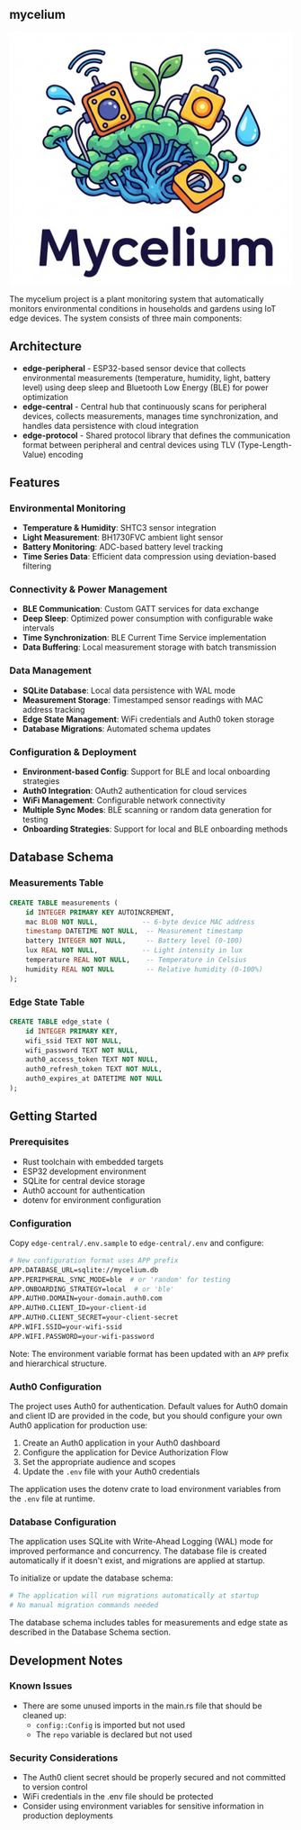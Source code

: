 ## mycelium

![mycelium logo](/logo-mycelium.jpg)

The mycelium project is a plant monitoring system that automatically monitors
environmental conditions in households and gardens using IoT edge devices. The
system consists of three main components:

## Architecture

- **edge-peripheral** - ESP32-based sensor device that collects environmental
  measurements (temperature, humidity, light, battery level) using deep sleep
  and Bluetooth Low Energy (BLE) for power optimization
- **edge-central** - Central hub that continuously scans for peripheral devices,
  collects measurements, manages time synchronization, and handles data
  persistence with cloud integration
- **edge-protocol** - Shared protocol library that defines the communication
  format between peripheral and central devices using TLV (Type-Length-Value)
  encoding

## Features

### Environmental Monitoring

- **Temperature & Humidity**: SHTC3 sensor integration
- **Light Measurement**: BH1730FVC ambient light sensor
- **Battery Monitoring**: ADC-based battery level tracking
- **Time Series Data**: Efficient data compression using deviation-based
  filtering

### Connectivity & Power Management

- **BLE Communication**: Custom GATT services for data exchange
- **Deep Sleep**: Optimized power consumption with configurable wake intervals
- **Time Synchronization**: BLE Current Time Service implementation
- **Data Buffering**: Local measurement storage with batch transmission

### Data Management

- **SQLite Database**: Local data persistence with WAL mode
- **Measurement Storage**: Timestamped sensor readings with MAC address tracking
- **Edge State Management**: WiFi credentials and Auth0 token storage
- **Database Migrations**: Automated schema updates

### Configuration & Deployment

- **Environment-based Config**: Support for BLE and local onboarding strategies
- **Auth0 Integration**: OAuth2 authentication for cloud services
- **WiFi Management**: Configurable network connectivity
- **Multiple Sync Modes**: BLE scanning or random data generation for testing
- **Onboarding Strategies**: Support for local and BLE onboarding methods

## Database Schema

### Measurements Table

```sql
CREATE TABLE measurements (
    id INTEGER PRIMARY KEY AUTOINCREMENT,
    mac BLOB NOT NULL,           -- 6-byte device MAC address
    timestamp DATETIME NOT NULL,  -- Measurement timestamp
    battery INTEGER NOT NULL,     -- Battery level (0-100)
    lux REAL NOT NULL,           -- Light intensity in lux
    temperature REAL NOT NULL,    -- Temperature in Celsius
    humidity REAL NOT NULL        -- Relative humidity (0-100%)
);
```

### Edge State Table

```sql
CREATE TABLE edge_state (
    id INTEGER PRIMARY KEY,
    wifi_ssid TEXT NOT NULL,
    wifi_password TEXT NOT NULL,
    auth0_access_token TEXT NOT NULL,
    auth0_refresh_token TEXT NOT NULL,
    auth0_expires_at DATETIME NOT NULL
);
```

## Getting Started

### Prerequisites

- Rust toolchain with embedded targets
- ESP32 development environment
- SQLite for central device storage
- Auth0 account for authentication
- dotenv for environment configuration

### Configuration

Copy `edge-central/.env.sample` to `edge-central/.env` and configure:

```bash
# New configuration format uses APP prefix
APP.DATABASE_URL=sqlite://mycelium.db
APP.PERIPHERAL_SYNC_MODE=ble  # or 'random' for testing
APP.ONBOARDING_STRATEGY=local  # or 'ble'
APP.AUTH0.DOMAIN=your-domain.auth0.com
APP.AUTH0.CLIENT_ID=your-client-id
APP.AUTH0.CLIENT_SECRET=your-client-secret
APP.WIFI.SSID=your-wifi-ssid
APP.WIFI.PASSWORD=your-wifi-password
```

Note: The environment variable format has been updated with an `APP` prefix and
hierarchical structure.

### Auth0 Configuration

The project uses Auth0 for authentication. Default values for Auth0 domain and
client ID are provided in the code, but you should configure your own Auth0
application for production use:

1. Create an Auth0 application in your Auth0 dashboard
2. Configure the application for Device Authorization Flow
3. Set the appropriate audience and scopes
4. Update the `.env` file with your Auth0 credentials

The application uses the dotenv crate to load environment variables from the
`.env` file at runtime.

### Database Configuration

The application uses SQLite with Write-Ahead Logging (WAL) mode for improved
performance and concurrency. The database file is created automatically if it
doesn't exist, and migrations are applied at startup.

To initialize or update the database schema:

```bash
# The application will run migrations automatically at startup
# No manual migration commands needed
```

The database schema includes tables for measurements and edge state as described
in the Database Schema section.

## Development Notes

### Known Issues

- There are some unused imports in the main.rs file that should be cleaned up:
  - `config::Config` is imported but not used
  - The `repo` variable is declared but not used

### Security Considerations

- The Auth0 client secret should be properly secured and not committed to
  version control
- WiFi credentials in the .env file should be protected
- Consider using environment variables for sensitive information in production
  deployments

